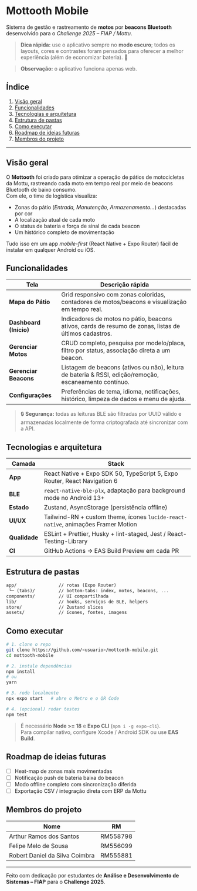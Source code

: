 # Mottooth Mobile

Sistema de gestão e rastreamento de **motos** por **beacons Bluetooth** desenvolvido para o *Challenge 2025 – FIAP / Mottu*.

> **Dica rápida:** use o aplicativo sempre no **modo escuro**; todos os layouts, cores e contrastes foram pensados para oferecer a melhor experiência (além de economizar bateria). 🌙

> **Observação:** o aplicativo funciona apenas web.

## Índice
1. [Visão geral](#visão-geral)  
2. [Funcionalidades](#funcionalidades)  
3. [Tecnologias e arquitetura](#tecnologias-e-arquitetura)  
4. [Estrutura de pastas](#estrutura-de-pastas)  
5. [Como executar](#como-executar)  
6. [Roadmap de ideias futuras](#roadmap-de-ideias-futuras)  
7. [Membros do projeto](#membros-do-projeto)   

---

## Visão geral
O **Mottooth** foi criado para otimizar a operação de pátios de motocicletas da Mottu, rastreando cada moto em tempo real por meio de beacons Bluetooth de baixo consumo.  
Com ele, o time de logística visualiza:

- Zonas do pátio (_Entrada, Manutenção, Armazenamento…_) destacadas por cor  
- A localização atual de cada moto  
- O status de bateria e força de sinal de cada beacon  
- Um histórico completo de movimentação  

Tudo isso em um app *mobile-first* (React Native + Expo Router) fácil de instalar em qualquer Android ou iOS.

## Funcionalidades
| Tela                 | Descrição rápida                                                                 |
|----------------------|----------------------------------------------------------------------------------|
| **Mapa do Pátio**    | Grid responsivo com zonas coloridas, contadores de motos/beacons e visualização em tempo real. |
| **Dashboard (Início)** | Indicadores de motos no pátio, beacons ativos, cards de resumo de zonas, listas de últimos cadastros. |
| **Gerenciar Motos**  | CRUD completo, pesquisa por modelo/placa, filtro por status, associação direta a um beacon. |
| **Gerenciar Beacons**| Listagem de beacons (ativos ou não), leitura de bateria & RSSI, edição/remoção, escaneamento contínuo. |
| **Configurações**    | Preferências de tema, idioma, notificações, histórico, limpeza de dados e menu de ajuda. |

> 🔒 **Segurança:** todas as leituras BLE são filtradas por UUID válido e armazenadas localmente de forma criptografada até sincronizar com a API.

## Tecnologias e arquitetura
| Camada      | Stack                                                                 |
|-------------|-----------------------------------------------------------------------|
| **App**     | React Native + Expo SDK 50, TypeScript 5, Expo Router, React Navigation 6 |
| **BLE**     | `react-native-ble-plx`, adaptação para background mode no Android 13+ |
| **Estado**  | Zustand, AsyncStorage (persistência offline)                          |
| **UI/UX**   | Tailwind-RN + custom theme, ícones `lucide-react-native`, animações Framer Motion |
| **Qualidade** | ESLint + Prettier, Husky + lint-staged, Jest / React-Testing-Library |
| **CI**      | GitHub Actions → EAS Build Preview em cada PR                         |

## Estrutura de pastas
```txt
app/                // rotas (Expo Router)
 └─ (tabs)/         // bottom-tabs: index, motos, beacons, ...
components/         // UI compartilhada
lib/                // hooks, serviços de BLE, helpers
store/              // Zustand slices
assets/             // ícones, fontes, imagens
```

## Como executar
```bash
# 1. clone o repo
git clone https://github.com/<usuario>/mottooth-mobile.git
cd mottooth-mobile

# 2. instale dependências
npm install
# ou
yarn

# 3. rode localmente
npx expo start   # abre o Metro e o QR Code

# 4. (opcional) rodar testes
npm test
```

> É necessário **Node >= 18** e **Expo CLI** (`npm i -g expo-cli`).  
> Para compilar nativo, configure Xcode / Android SDK ou use **EAS Build**.

## Roadmap de ideias futuras
- [ ] Heat-map de zonas mais movimentadas  
- [ ] Notificação push de bateria baixa do beacon  
- [ ] Modo offline completo com sincronização diferida  
- [ ] Exportação CSV / integração direta com ERP da Mottu  

## Membros do projeto
| Nome | RM |
|------|----|
| Arthur Ramos dos Santos | RM558798 |
| Felipe Melo de Sousa | RM556099 |
| Robert Daniel da Silva Coimbra | RM555881 |

---

Feito com dedicação por estudantes de **Análise e Desenvolvimento de Sistemas – FIAP** para o **Challenge 2025**.
